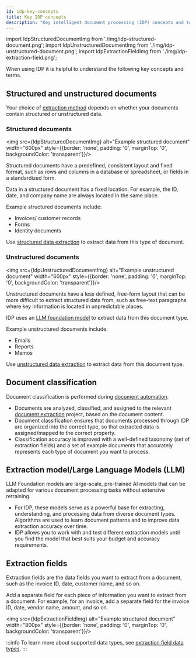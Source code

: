```yaml
---
id: idp-key-concepts
title: Key IDP concepts
description: "Key intelligent document processing (IDP) concepts and terms, such as the difference between structured and unstructured documents."
---
```


import IdpStructuredDocumentImg from './img/idp-structured-document.png';
import IdpUnstructuredDocumentImg from './img/idp-unstructured-document.png';
import IdpExtractionFieldImg from './img/idp-extraction-field.png';

When using IDP it is helpful to understand the following key concepts and terms.

## Structured and unstructured documents

Your choice of [extraction method](idp-document-extraction.md#create-extraction-project) depends on whether your documents contain structured or unstructured data.

### Structured documents

<div class="double-column-container">
<div class="double-column-left"  style={{marginRight: '30px'}}>

<img src={IdpStructuredDocumentImg} alt="Example structured document" width="600px" style={{border: 'none', padding: '0', marginTop: '0', backgroundColor: 'transparent'}}/>

</div>
<div class="double-column-right">

Structured documents have a predefined, consistent layout and fixed format, such as rows and columns in a database or spreadsheet, or fields in a standardized form.

Data in a structured document has a fixed location. For example, the ID, date, and company name are always located in the same place.

Example structured documents include:

- Invoices/ customer records
- Forms
- Identity documents

Use [structured data extraction](idp-structured-extraction.md) to extract data from this type of document.

</div>
</div>

### Unstructured documents

<div class="double-column-container">
<div class="double-column-left"  style={{marginRight: '30px'}}>

<img src={IdpUnstructuredDocumentImg} alt="Example unstructured document" width="600px" style={{border: 'none', padding: '0', marginTop: '0', backgroundColor: 'transparent'}}/>

</div>
<div class="double-column-right">

Unstructured documents have a less defined, free-form layout that can be more difficult to extract structured data from, such as free-text paragraphs where key information is located in unpredictable places.

IDP uses an [LLM foundation model](#llm-foundation-models) to extract data from this document type.

Example unstructured documents include:

- Emails
- Reports
- Memos

Use [unstructured data extraction](idp-unstructured-extraction.md) to extract data from this document type.

</div>
</div>

## Document classification

Document classification is performed during [document automation](idp-document-automation.md).

- Documents are analyzed, classified, and assigned to the relevant [document extraction](idp-document-extraction.md) project, based on the document content.
- Document classification ensures that documents processed through IDP are organized into the correct type, so that extracted data is assigned/mapped to the correct property.
- Classification accuracy is improved with a well-defined taxonomy (set of extraction fields) and a set of example documents that accurately represents each type of document you want to process.

## Extraction model/Large Language Models (LLM)

LLM Foundation models are large-scale, pre-trained AI models that can be adapted for various document processing tasks without extensive retraining.

- For IDP, these models serve as a powerful base for extracting, understanding, and processing data from diverse document types. Algorithms are used to learn document patterns and to improve data extraction accuracy over time.
- IDP allows you to work with and test different extraction models until you find the model that best suits your budget and accuracy requirements.

## Extraction fields

Extraction fields are the data fields you want to extract from a document, such as the invoice ID, date, customer name, and so on.

Add a separate field for each piece of information you want to extract from a document. For example, for an invoice, add a separate field for the invoice ID, date, vendor name, amount, and so on.

<img src={IdpExtractionFieldImg} alt="Example structured document" width="800px" style={{border: 'none', padding: '0', marginTop: '0', backgroundColor: 'transparent'}}/>

:::info
To learn more about supported data types, see [extraction field data types](idp-reference.md#extraction-field-data-types).
:::
